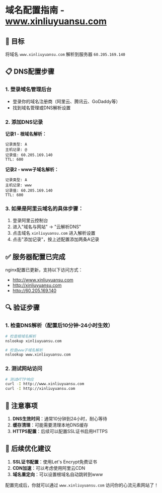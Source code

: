 # 域名配置指南 - www.xinliuyuansu.com

## 🎯 目标
将域名 `www.xinliuyuansu.com` 解析到服务器 `60.205.169.140`

## 📋 DNS配置步骤

### 1. 登录域名管理后台
- 登录你的域名注册商（阿里云、腾讯云、GoDaddy等）
- 找到域名管理或DNS解析设置

### 2. 添加DNS记录

**记录1 - 根域名解析：**
```
记录类型: A
主机记录: @
记录值: 60.205.169.140
TTL: 600
```

**记录2 - www子域名解析：**
```
记录类型: A
主机记录: www  
记录值: 60.205.169.140
TTL: 600
```

### 3. 如果是阿里云域名的具体步骤：
1. 登录阿里云控制台
2. 进入"域名与网站" → "云解析DNS"
3. 点击域名 `xinliuyuansu.com` 进入解析设置
4. 点击"添加记录"，按上述配置添加两条A记录

## ✅ 服务器配置已完成

nginx配置已更新，支持以下访问方式：
- http://www.xinliuyuansu.com
- http://xinliuyuansu.com  
- http://60.205.169.140

## 🔍 验证步骤

### 1. 检查DNS解析（配置后10分钟-24小时生效）
```bash
# 检查根域名解析
nslookup xinliuyuansu.com

# 检查www子域名解析  
nslookup www.xinliuyuansu.com
```

### 2. 测试网站访问
```bash
# 测试HTTP响应
curl -I http://www.xinliuyuansu.com
curl -I http://xinliuyuansu.com
```

## 📝 注意事项

1. **DNS生效时间**：通常10分钟到24小时，耐心等待
2. **缓存清理**：可能需要清理本地DNS缓存
3. **HTTPS配置**：后续可以配置SSL证书启用HTTPS

## 🚀 后续优化建议

1. **SSL证书配置**：使用Let's Encrypt免费证书
2. **CDN加速**：可以考虑使用阿里云CDN
3. **域名重定向**：可以设置根域名自动跳转到www

配置完成后，你就可以通过 `www.xinliuyuansu.com` 访问你的心流元素网站了！
